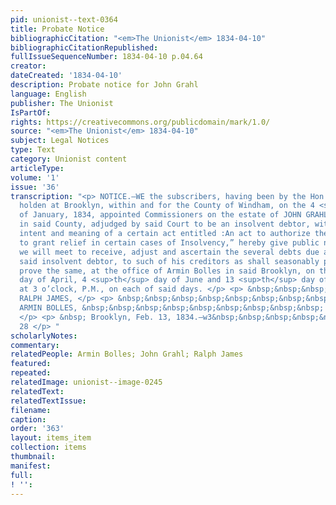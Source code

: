 ```yaml
---
pid: unionist--text-0364
title: Probate Notice
bibliographicCitation: "<em>The Unionist</em> 1834-04-10"
bibliographicCitationRepublished: 
fullIssueSequenceNumber: 1834-04-10 p.04.64
creator: 
dateCreated: '1834-04-10'
description: Probate notice for John Grahl
language: English
publisher: The Unionist
IsPartOf: 
rights: https://creativecommons.org/publicdomain/mark/1.0/
source: "<em>The Unionist</em> 1834-04-10"
subject: Legal Notices
type: Text
category: Unionist content
articleType: 
volume: '1'
issue: '36'
transcription: "<p> NOTICE.—WE the subscribers, having been by the Hon. Superior Court,
  holden at Brooklyn, within and for the County of Windham, on the 4 <sup>th</sup>
  of January, 1834, appointed Commissioners on the estate of JOHN GRAHL, of Pomfret
  in said County, adjudged by said Court to be an insolvent debtor, within the true
  intent and meaning of a certain act entitled :An act to authorize the Superior Court
  to grant relief in certain cases of Insolvency,” hereby give public notice that
  we will meet to receive, adjust and ascertain the several debts due and owing by
  said insolvent debtor, to such of his creditors as shall seasonably present and
  prove the same, at the office of Armin Bolles in said Brooklyn, on the 16 <sup>th</sup>
  day of April, 4 <sup>th</sup> day of June and 13 <sup>th</sup> day of August next
  at 3 o’clock, P.M., on each of said days. </p> <p> &nbsp;&nbsp;&nbsp;&nbsp;&nbsp;&nbsp;&nbsp;&nbsp;&nbsp;&nbsp;&nbsp;
  RALPH JAMES, </p> <p> &nbsp;&nbsp;&nbsp;&nbsp;&nbsp;&nbsp;&nbsp;&nbsp;&nbsp;&nbsp;&nbsp;
  ARMIN BOLLES, &nbsp;&nbsp;&nbsp;&nbsp;&nbsp;&nbsp;&nbsp;&nbsp;&nbsp; Commissioners.
  </p> <p> &nbsp; Brooklyn, Feb. 13, 1834.—w3&nbsp;&nbsp;&nbsp;&nbsp;&nbsp;&nbsp;&nbsp;&nbsp;&nbsp;&nbsp;&nbsp;&nbsp;&nbsp;&nbsp;&nbsp;&nbsp;&nbsp;&nbsp;&nbsp;&nbsp;&nbsp;&nbsp;&nbsp;&nbsp;&nbsp;&nbsp;&nbsp;&nbsp;&nbsp;&nbsp;&nbsp;&nbsp;&nbsp;&nbsp;&nbsp;&nbsp;&nbsp;&nbsp;&nbsp;&nbsp;&nbsp;&nbsp;&nbsp;&nbsp;&nbsp;
  28 </p> "
scholarlyNotes: 
commentary: 
relatedPeople: Armin Bolles; John Grahl; Ralph James
featured: 
repeated: 
relatedImage: unionist--image-0245
relatedText: 
relatedTextIssue: 
filename: 
caption: 
order: '363'
layout: items_item
collection: items
thumbnail: 
manifest: 
full: 
! '': 
---
```


